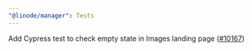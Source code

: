 ```yaml
---
"@linode/manager": Tests
---
```


Add Cypress test to check empty state in Images landing page ([#10167](https://github.com/linode/manager/pull/10167))
